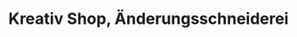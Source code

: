 ---
title: "Kreativ Shop, Änderungsschneiderei"
url: /bad-freienwalde-oder/kreativ-shop-aenderungsschneiderei/
shop: Kleidung
---